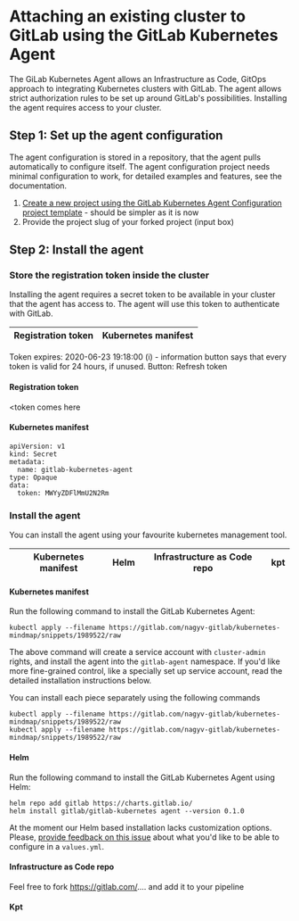 # Attaching an existing cluster to GitLab using the GitLab Kubernetes Agent

The GiLab Kubernetes Agent allows an Infrastructure as Code, GitOps approach to integrating Kubernetes clusters with GitLab. The agent allows strict authorization rules to be set up around GitLab's possibilities. Installing the agent requires access to your cluster.

## Step 1: Set up the agent configuration

The agent configuration is stored in a repository, that the agent pulls automatically to configure itself. The agent configuration project needs minimal configuration to work, for detailed examples and features, see the documentation.

1. [Create a new project using the GitLab Kubernetes Agent Configuration project template](https://gitlab.com/projects/new#create_from_template) - should be simpler as it is now
2. Provide the project slug of your forked project (input box)

## Step 2: Install the agent

### Store the registration token inside the cluster

Installing the agent requires a secret token to be available in your cluster that the agent has access to. The agent will use this token to authenticate with GitLab.

| Registration token | Kubernetes manifest |
| -- | -- |

Token expires: 2020-06-23 19:18:00 (i) - information button says that every token is valid for 24 hours, if unused.
Button: Refresh token

#### Registration token

&lt;token comes here

#### Kubernetes manifest

```
apiVersion: v1
kind: Secret
metadata:
  name: gitlab-kubernetes-agent
type: Opaque
data:
  token: MWYyZDFlMmU2N2Rm
```

### Install the agent

You can install the agent using your favourite kubernetes management tool.

| Kubernetes manifest | Helm | Infrastructure as Code repo | kpt |
| -- | -- | -- | -- |

#### Kubernetes manifest

Run the following command to install the GitLab Kubernetes Agent:

`kubectl apply --filename https://gitlab.com/nagyv-gitlab/kubernetes-mindmap/snippets/1989522/raw`

The above command will create a service account with `cluster-admin` rights, and install the agent into the `gitlab-agent` namespace. If you'd like more fine-grained control, like a specially set up service account, read the detailed installation instructions below.

You can install each piece separately using the following commands

```
kubectl apply --filename https://gitlab.com/nagyv-gitlab/kubernetes-mindmap/snippets/1989522/raw
kubectl apply --filename https://gitlab.com/nagyv-gitlab/kubernetes-mindmap/snippets/1989522/raw
```

#### Helm

Run the following command to install the GitLab Kubernetes Agent using Helm:

```
helm repo add gitlab https://charts.gitlab.io/
helm install gitlab/gitlab-kubernetes agent --version 0.1.0
```

At the moment our Helm based installation lacks customization options. Please, [provide feedback on this issue](#) about what you'd like to be able to configure in a `values.yml`.

#### Infrastructure as Code repo

Feel free to fork https://gitlab.com/.... and add it to your pipeline

#### Kpt
